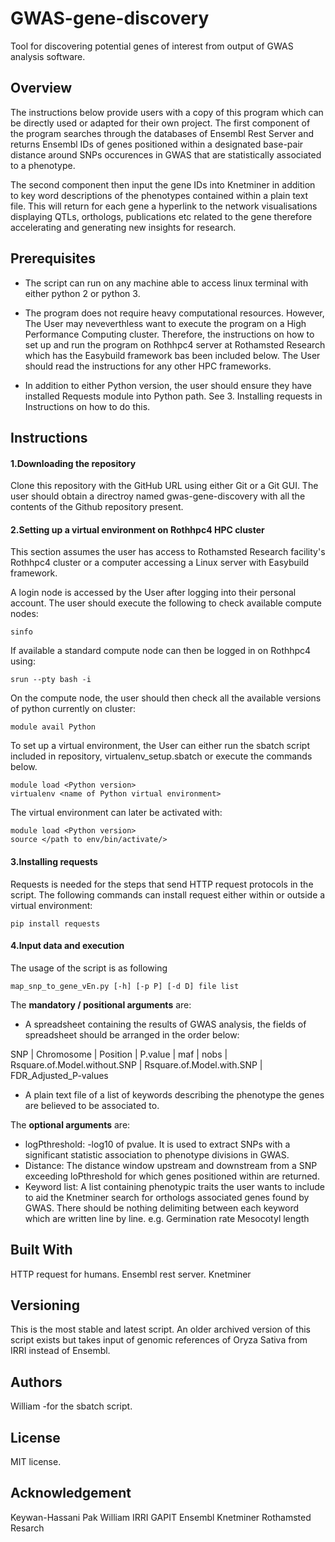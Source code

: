 # GWAS-gene-discovery
Tool for discovering potential genes of interest from output of GWAS analysis software.

## Overview
The instructions below provide users with a copy of this program which can be directly used or adapted for their own project. 
The first component of the program searches through the databases of Ensembl Rest Server and returns Ensembl IDs of genes positioned within a designated base-pair distance around SNPs occurences in GWAS that are statistically associated to a phenotype.

The second component then input the gene IDs into Knetminer in addition to key word descriptions of the phenotypes contained within a plain text file. This will return for each gene a hyperlink to the network visualisations displaying QTLs, orthologs, publications etc related to the gene therefore accelerating and generating new insights for research.

## Prerequisites
* The script can run on any machine able to access linux terminal with either python 2 or python 3. 

* The program does not require heavy computational resources. However, The User may neveverthless want to execute the program on a High Performance Computing cluster. Therefore, the instructions on how to set up and run the program on Rothhpc4 server at Rothamsted Research which has the Easybuild framework bas been included below. The User should read the instructions for any other HPC frameworks.

* In addition to either Python version, the user should ensure they have installed Requests module into Python path. See 3. Installing requests in Instructions on how to do this.

## Instructions
#### 1.Downloading the repository
Clone this repository with the GitHub URL using either Git or a Git GUI. The user should obtain a directroy named gwas-gene-discovery with all the contents of the Github repository present.

#### 2.Setting up a virtual environment on Rothhpc4 HPC cluster
This section assumes the user has access to Rothamsted Research facility's Rothhpc4 cluster or a computer accessing a Linux server with Easybuild framework.

A login node is accessed by the User after logging into their personal account. The user should execute the following to check available compute nodes:
```
sinfo 
```
If available a standard compute node can then be logged in on Rothhpc4 using:
```
srun --pty bash -i
```
On the compute node, the user should then check all the available versions of python currently on cluster:
```
module avail Python
```
To set up a virtual environment, the User can either run the sbatch script included in repository, virtualenv_setup.sbatch or execute the commands below.

```
module load <Python version>
virtualenv <name of Python virtual environment>
```

The virtual environment can later be activated with:
```
module load <Python version>
source </path to env/bin/activate/>
```
#### 3.Installing requests
Requests is needed for the steps that send HTTP request protocols in the script. The following commands can install request either within or outside a virtual environment:

```
pip install requests
```

#### 4.Input data and execution
The usage of the script is as following
```
map_snp_to_gene_vEn.py [-h] [-p P] [-d D] file list
```
The **mandatory / positional arguments** are:
* A spreadsheet containing the results of GWAS analysis, the fields of spreadsheet should be arranged in the order below:


SNP | Chromosome | Position | P.value | maf | nobs | Rsquare.of.Model.without.SNP | Rsquare.of.Model.with.SNP | FDR_Adjusted_P-values


* A plain text file of a list of keywords describing the phenotype the genes are believed to be associated to.

The **optional arguments** are:
* logPthreshold: -log10 of pvalue. It is used to extract SNPs with a significant statistic association to phenotype divisions in GWAS.
* Distance: The distance window upstream and downstream from a SNP exceeding loPthreshold for which genes positioned within are returned.
* Keyword list: A list containing phenotypic traits the user wants to include to aid the Knetminer search for orthologs associated genes found by GWAS. There should be nothing delimiting between each keyword which are written line by line.
e.g.
Germination rate
Mesocotyl length

## Built With
HTTP request for humans.
Ensembl rest server.
Knetminer
## Versioning
This is the most stable and latest script. An older archived version of this script exists but takes input of genomic references of Oryza Sativa from IRRI instead of Ensembl.
## Authors
William -for the sbatch script.
## License
MIT license.
## Acknowledgement
Keywan-Hassani Pak
William
IRRI
GAPIT
Ensembl
Knetminer
Rothamsted Resarch
